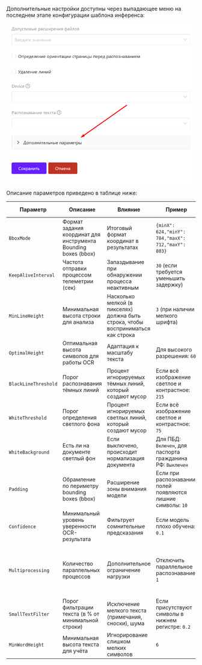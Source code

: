 Дополнительные настройки доступны через выпадающее меню на последнем этапе конфигурации шаблона инференса: 

![image.png](/.attachments/image-bcb2b654-9f0d-4d0b-b9b5-0c323a8e759d.png)

Описание параметров приведено в таблице ниже:

| Параметр | Описание | Влияние | Пример | Значение по умолчанию | Комментарий |
|----------|----------|---------|--------------|------------------------| ---- |
| `BboxMode` | Формат задания координат для инструмента Bounding boxes (bbox) | Итоговый формат координат в результатах | `{minX": 624,"minY": 784,"maxX": 712,"maxY": 803}` | Не задано, соответствует: `0` (XYWH_ABS) | 
| `KeepAliveInterval` | Частота отправки процессом телеметрии (сек) | Запаздывание при обнаружении процесса неактивным | `30` (если требуется уменьшить задержку) | `60` | 
| `MinLineHeight` | Минимальная высота строки для анализа | Насколько мелкой (в пикселях) должна быть строка, чтобы восприниматься как строка | `3` (при наличии мелкого шрифта) | `8` | 
| `OptimalHeight` | Оптимальная высота символов для работы OCR | Адаптация к масштабу текста | Для высокого разрешения: `60` | `35` | 
| `BlackLineThreshold` | Порог распознавания тёмных линий | Процент игнорируемых тёмных линий, который создают мусор | Если всё изображение светлое и контрастное: `215` | `75` |
| `WhiteThreshold` | Порог определения светлого фона | Процент игнорируемых светлых линий, который создают мусор | Если всё изображение светлое и контрастное: `75`| `215` | Игнорируется |
| `WhiteBackground` | Есть ли на документе светлый фон | Если выключено, происходит нормализация документа | Для ПБД: `Включен`, для паспорта гражданина РФ: `Выключен` | `Выключен` |
| `Padding` | Обрамление по периметру bounding boxes (bbox) | Расширение зоны внимания модели | Если при распознавании полей появляются лишние символы: `10` |`15` |
| `Confidence` | Минимальный уровень уверенности OCR-результата | Фильтрует сомнительные предсказания | Если модель плохо обучена: `0.1` | `0.45` |
| `Multiprocessing` | Количество параллельных процессов | Дополнительное ограничение нагрузки | Отключить параллельное распознавание: `1` | `Не задано` | По-умолчанию ограничено по формула 0.5n - 1, где n - кол-во ядер ЦПУ. Если указать значение выше, будет проигнорировано |
| `SmallTextFilter` | Порог фильтрации текста (в % от минимальной строки) | Исключение мелкого текста (примечания, сноски), шума | Если присутствуют символы в нижнем регистре: `0.2` | `0.55` |
| `MinWordHeight` | Минимальная высота текста для учёта | Игнорирование слишком мелких символов | `6` | `8` |
